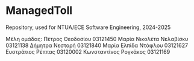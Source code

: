 # ManagedToll

Repository, used for NTUA/ECE Software Engineering, 2024-2025

Μέλη ομάδας:
Πέτρος Θεοδοσίου 03121450
Μαρία Νικολέτα Νελαβίσκυ 03121138
Δήμητρα Νεστορή 03121840
Μαρία Ελπίδα Ντάφλου 03121627
Ευστράτιος Ρέππας 03120002
Κωνσταντίνος Ρογκάκος 03121169

